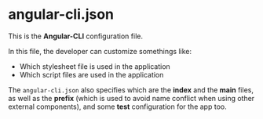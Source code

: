 # angular-cli.json

This is the **Angular-CLI** configuration file.

In this file, the developer can customize somethings like:

+ Which stylesheet file is used in the application
+ Which script files are used in the application

The `angular-cli.json` also specifies which are the **index** and the **main** files, as well as the **prefix** (which is used to avoid name conflict when using other external components), and some **test** configuration for the app too.
